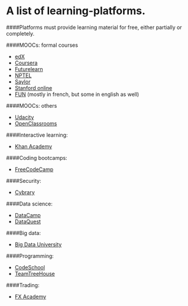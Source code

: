 # A list of learning-platforms.
####Platforms must provide learning material for free, either partially or completely.

####MOOCs: formal courses
* [edX](https://edx.org)
* [Coursera](https://coursera.org)
* [Futurelearn](https://futurelearn.com)
* [NPTEL](https://http://nptel.ac.in/)
* [Saylor](https://saylor.org)
* [Stanford online](https://http://online.stanford.edu/)
* [FUN](https://www.fun-mooc.fr/) (mostly in french, but some in english as well)

####MOOCs: others
* [Udacity](https://udacity.com)
* [OpenClassrooms](https://https://openclassrooms.com/)

####Interactive learning:
* [Khan Academy](https://khanacademy.org)

####Coding bootcamps:
* [FreeCodeCamp](https://freecodecamp.com)

####Security:
* [Cybrary](https://www.cybrary.it/)

####Data science:
* [DataCamp](https://datacamp.com)
* [DataQuest](https://dataquest.io)

####Big data:
* [Big Data University](https://bigdatauniversity.com/)

####Programming:
* [CodeSchool](https://codeschool.com)
* [TeamTreeHouse](https://teamtreehouse.com)

####Trading:
* [FX Academy](http://www.fxacademy.com/)
